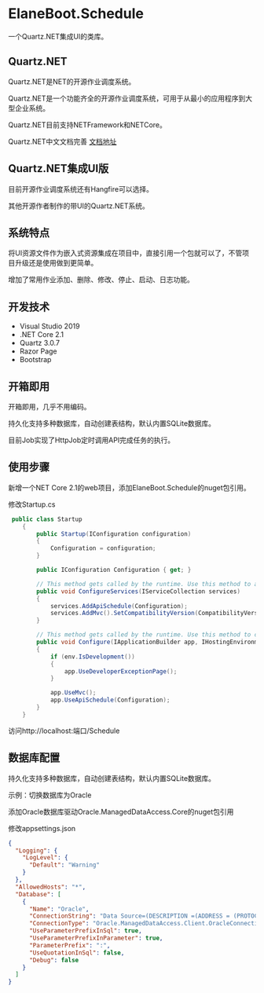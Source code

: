 # ElaneBoot.Schedule

一个Quartz.NET集成UI的类库。

## Quartz.NET

Quartz.NET是NET的开源作业调度系统。

Quartz.NET是一个功能齐全的开源作业调度系统，可用于从最小的应用程序到大型企业系统。

Quartz.NET目前支持NETFramework和NETCore。

Quartz.NET中文文档完善 [文档地址](https://www.quartz-scheduler.net/documentation/quartz-3.x/quick-start.html#download-and-install)

## Quartz.NET集成UI版

目前开源作业调度系统还有Hangfire可以选择。

其他开源作者制作的带UI的Quartz.NET系统。

## 系统特点

将UI资源文件作为嵌入式资源集成在项目中，直接引用一个包就可以了，不管项目升级还是使用做到更简单。

增加了常用作业添加、删除、修改、停止、启动、日志功能。

## 开发技术

- Visual Studio 2019
- .NET Core 2.1
- Quartz 3.0.7
- Razor Page
- Bootstrap

## 开箱即用

开箱即用，几乎不用编码。

持久化支持多种数据库，自动创建表结构，默认内置SQLite数据库。

目前Job实现了HttpJob定时调用API完成任务的执行。

## 使用步骤

新增一个NET Core 2.1的web项目，添加ElaneBoot.Schedule的nuget包引用。

修改Startup.cs

~~~ c#
 public class Startup
    {
        public Startup(IConfiguration configuration)
        {
            Configuration = configuration;
        }

        public IConfiguration Configuration { get; }

        // This method gets called by the runtime. Use this method to add services to the container.
        public void ConfigureServices(IServiceCollection services)
        {
            services.AddApiSchedule(Configuration);
            services.AddMvc().SetCompatibilityVersion(CompatibilityVersion.Version_2_1);
        }

        // This method gets called by the runtime. Use this method to configure the HTTP request pipeline.
        public void Configure(IApplicationBuilder app, IHostingEnvironment env)
        {
            if (env.IsDevelopment())
            {
                app.UseDeveloperExceptionPage();
            }

            app.UseMvc();
            app.UseApiSchedule(Configuration);
        }
    }
~~~

访问http://localhost:端口/Schedule

## 数据库配置

持久化支持多种数据库，自动创建表结构，默认内置SQLite数据库。

示例：切换数据库为Oracle

添加Oracle数据库驱动Oracle.ManagedDataAccess.Core的nuget包引用

修改appsettings.json

~~~ json
{
  "Logging": {
    "LogLevel": {
      "Default": "Warning"
    }
  },
  "AllowedHosts": "*",
  "Database": [
    {
      "Name": "Oracle",
      "ConnectionString": "Data Source=(DESCRIPTION =(ADDRESS = (PROTOCOL = TCP)(HOST = 数据库IP)(PORT = 1521))(CONNECT_DATA =(SERVER = DEDICATED)(SERVICE_NAME = 数据库实例名)));User ID=用户名;Password=密码;",
      "ConnectionType": "Oracle.ManagedDataAccess.Client.OracleConnection,Oracle.ManagedDataAccess",
      "UseParameterPrefixInSql": true,
      "UseParameterPrefixInParameter": true,
      "ParameterPrefix": ":",
      "UseQuotationInSql": false,
      "Debug": false
    }
  ]
}

~~~

